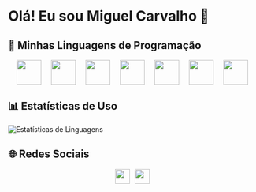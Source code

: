 # Olá! Eu sou Miguel Carvalho 👋

## 🚀 Minhas Linguagens de Programação

<div align="center" style="display: flex; justify-content: center; gap: 20px; flex-wrap: wrap;">
  <img src="https://cdn.jsdelivr.net/gh/devicons/devicon/icons/python/python-original.svg" width="50" height="50" />
  <img src="https://cdn.jsdelivr.net/gh/devicons/devicon/icons/html5/html5-original.svg" width="50" height="50" />
  <img src="https://cdn.jsdelivr.net/gh/devicons/devicon/icons/css3/css3-original.svg" width="50" height="50" />
  <img src="https://cdn.jsdelivr.net/gh/devicons/devicon/icons/javascript/javascript-original.svg" width="50" height="50" />
  <img src="https://cdn.jsdelivr.net/gh/devicons/devicon/icons/arduino/arduino-original.svg" width="50" height="50" />
  <img src="https://cdn.jsdelivr.net/gh/devicons/devicon/icons/mysql/mysql-original.svg" width="50" height="50" />
  <img src="https://cdn.jsdelivr.net/gh/devicons/devicon/icons/sqlite/sqlite-original.svg" width="50" height="50" />
</div>

## 📊 Estatísticas de Uso

![Estatísticas de Linguagens](https://github-readme-stats.vercel.app/api/top-langs/?username=MiguelGamer007&hide=html,css&layout=compact&langs_count=6&hide_border=true&bg_color=00000000&title_color=58a6ff)

## 🌐 Redes Sociais

<div align="center" style="display: flex; justify-content: center; gap: 10px;">
  <a href="https://www.instagram.com/miguel._.sla2">
    <img src="https://upload.wikimedia.org/wikipedia/commons/e/e7/Instagram_logo_2016.svg" width="30" height="30" />
  </a>
  <a href="https://www.linkedin.com/in/miguel-carvalho-5600541a1">
    <img src="https://upload.wikimedia.org/wikipedia/commons/c/ca/LinkedIn_logo_initials.png" width="30" height="30" />
  </a>
</div>
